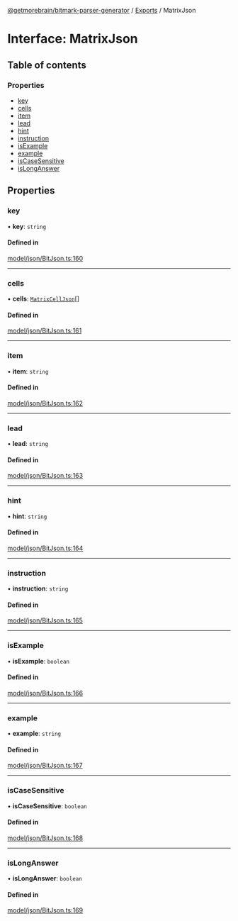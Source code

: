 [@getmorebrain/bitmark-parser-generator](../API.md) / [Exports](../modules.md) / MatrixJson

# Interface: MatrixJson

## Table of contents

### Properties

- [key](MatrixJson.md#key)
- [cells](MatrixJson.md#cells)
- [item](MatrixJson.md#item)
- [lead](MatrixJson.md#lead)
- [hint](MatrixJson.md#hint)
- [instruction](MatrixJson.md#instruction)
- [isExample](MatrixJson.md#isExample)
- [example](MatrixJson.md#example)
- [isCaseSensitive](MatrixJson.md#isCaseSensitive)
- [isLongAnswer](MatrixJson.md#isLongAnswer)

## Properties

### key

• **key**: `string`

#### Defined in

[model/json/BitJson.ts:160](https://github.com/getMoreBrain/bitmark-parser-generator/blob/9ddf9e2/src/model/json/BitJson.ts#L160)

___

### cells

• **cells**: [`MatrixCellJson`](MatrixCellJson.md)[]

#### Defined in

[model/json/BitJson.ts:161](https://github.com/getMoreBrain/bitmark-parser-generator/blob/9ddf9e2/src/model/json/BitJson.ts#L161)

___

### item

• **item**: `string`

#### Defined in

[model/json/BitJson.ts:162](https://github.com/getMoreBrain/bitmark-parser-generator/blob/9ddf9e2/src/model/json/BitJson.ts#L162)

___

### lead

• **lead**: `string`

#### Defined in

[model/json/BitJson.ts:163](https://github.com/getMoreBrain/bitmark-parser-generator/blob/9ddf9e2/src/model/json/BitJson.ts#L163)

___

### hint

• **hint**: `string`

#### Defined in

[model/json/BitJson.ts:164](https://github.com/getMoreBrain/bitmark-parser-generator/blob/9ddf9e2/src/model/json/BitJson.ts#L164)

___

### instruction

• **instruction**: `string`

#### Defined in

[model/json/BitJson.ts:165](https://github.com/getMoreBrain/bitmark-parser-generator/blob/9ddf9e2/src/model/json/BitJson.ts#L165)

___

### isExample

• **isExample**: `boolean`

#### Defined in

[model/json/BitJson.ts:166](https://github.com/getMoreBrain/bitmark-parser-generator/blob/9ddf9e2/src/model/json/BitJson.ts#L166)

___

### example

• **example**: `string`

#### Defined in

[model/json/BitJson.ts:167](https://github.com/getMoreBrain/bitmark-parser-generator/blob/9ddf9e2/src/model/json/BitJson.ts#L167)

___

### isCaseSensitive

• **isCaseSensitive**: `boolean`

#### Defined in

[model/json/BitJson.ts:168](https://github.com/getMoreBrain/bitmark-parser-generator/blob/9ddf9e2/src/model/json/BitJson.ts#L168)

___

### isLongAnswer

• **isLongAnswer**: `boolean`

#### Defined in

[model/json/BitJson.ts:169](https://github.com/getMoreBrain/bitmark-parser-generator/blob/9ddf9e2/src/model/json/BitJson.ts#L169)
